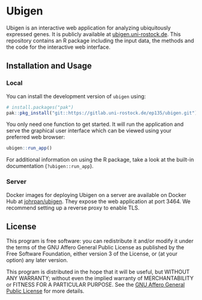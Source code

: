 # Ubigen

Ubigen is an interactive web application for analyzing ubiquitously expressed
genes. It is publicly available at
[ubigen.uni-rostock.de](https://ubigen.uni-rostock.de).
This repository contains an R package including the input data, the methods and
the code for the interactive web interface.

## Installation and Usage

### Local

You can install the development version of `ubigen` using:

```r
# install.packages("pak")
pak::pkg_install("git::https://gitlab.uni-rostock.de/ep135/ubigen.git")
```

You only need one function to get started. It will run the application and
serve the graphical user interface which can be viewed using your preferred
web browser:

```r
ubigen::run_app()
```

For additional information on using the R package, take a look at the built-in
documentation (`?ubigen::run_app`).

### Server

Docker images for deploying Ubigen on a server are available on Docker Hub at
[johrpan/ubigen](https://hub.docker.com/r/johrpan/ubigen). They expose the web
application at port 3464. We recommend setting up a reverse proxy to enable
TLS.

## License

This program is free software: you can redistribute it and/or modify it under
the terms of the GNU Affero General Public License as published by the Free
Software Foundation, either version 3 of the License, or (at your option) any
later version.

This program is distributed in the hope that it will be useful, but WITHOUT ANY
WARRANTY; without even the implied warranty of MERCHANTABILITY or FITNESS FOR A
PARTICULAR PURPOSE. See the
[GNU Affero General Public License](https://www.gnu.org/licenses/agpl-3.0.html)
for more details.
